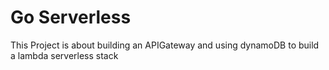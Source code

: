 # Go Serverless 
This Project is about building an APIGateway and using dynamoDB to build a lambda serverless stack